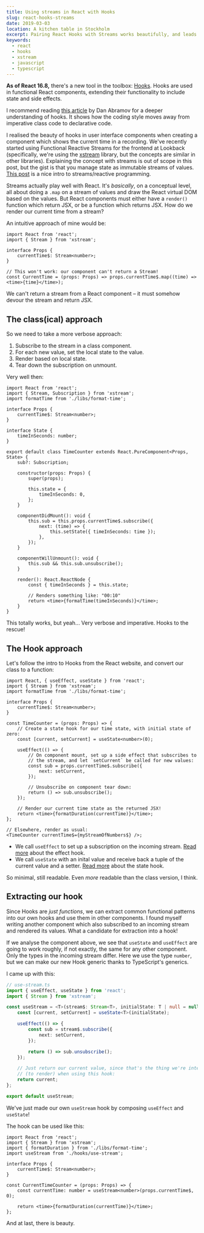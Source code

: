 ```yaml
---
title: Using streams in React with Hooks
slug: react-hooks-streams
date: 2019-03-03
location: A kitchen table in Stockholm
excerpt: Pairing React Hooks with Streams works beautifully, and leads to components with less verbosity and boilerplate. In this post, I convert a class component to a function component using hooks.
keywords:
  - react
  - hooks
  - xstream
  - javascript
  - typescript
---
```


**As of React 16.8,** there's a new tool in the toolbox:
[Hooks](https://reactjs.org/docs/hooks-intro.html). Hooks are used in functional React components,
extending their functionality to include state and side effects.

I recommend reading
[this article](https://overreacted.io/making-setinterval-declarative-with-react-hooks/) by Dan
Abramov for a deeper understanding of hooks. It shows how the coding style moves away from
imperative class code to declarative code.

I realised the beauty of hooks in user interface components when creating a component which shows
the current time in a recording. We've recently started using Functional Reactive Streams for the
frontend at Lookback (specifically, we're using the [xstream](http://staltz.github.io/xstream/)
library, but the concepts are similar in other libraries). Explaining the concept with streams is
out of scope in this post, but the gist is that you manage state as immutable streams of values.
[This post](https://gist.github.com/staltz/868e7e9bc2a7b8c1f754) is a nice intro to streams/reactive
programming.

Streams actually play well with React. It's _basically_, on a conceptual level, all about doing a
`.map` on a stream of values and draw the React virtual DOM based on the values. But React
components must either have a `render()` function which return JSX, or be a function which returns
JSX. How do we render our current time from a stream?

An intuitive approach of mine would be:

```tsx
import React from 'react';
import { Stream } from 'xstream';

interface Props {
    currentTime$: Stream<number>;
}

// This won't work: our component can't return a Stream!
const CurrentTime = (props: Props) => props.currentTime$.map((time) => <time>{time}</time>);
```

We can't return a stream from a React component – it must somehow devour the stream and return JSX.

## The class(ical) approach

So we need to take a more verbose approach:

1. Subscribe to the stream in a class component.
2. For each new value, set the local state to the value.
3. Render based on local state.
4. Tear down the subscription on unmount.

Very well then:

```tsx
import React from 'react';
import { Stream, Subscription } from 'xstream';
import formatTime from './libs/format-time';

interface Props {
    currentTime$: Stream<number>;
}

interface State {
    timeInSeconds: number;
}

export default class TimeCounter extends React.PureComponent<Props, State> {
    sub?: Subscription;

    constructor(props: Props) {
        super(props);

        this.state = {
            timeInSeconds: 0,
        };
    }

    componentDidMount(): void {
        this.sub = this.props.currentTime$.subscribe({
            next: (time) => {
                this.setState({ timeInSeconds: time });
            },
        });
    }

    componentWillUnmount(): void {
        this.sub && this.sub.unsubscribe();
    }

    render(): React.ReactNode {
        const { timeInSeconds } = this.state;

        // Renders something like: "00:10"
        return <time>{formatTime(timeInSeconds)}</time>;
    }
}
```

This totally works, but yeah... Very verbose and imperative. Hooks to the rescue!

## The Hook approach

Let's follow the intro to Hooks from the React website, and convert our class to a function:

```tsx
import React, { useEffect, useState } from 'react';
import { Stream } from 'xstream';
import formatTime from './libs/format-time';

interface Props {
    currentTime$: Stream<number>;
}

const TimeCounter = (props: Props) => {
    // Create a state hook for our time state, with initial state of zero:
    const [current, setCurrent] = useState<number>(0);

    useEffect(() => {
        // On component mount, set up a side effect that subscribes to
        // the stream, and let `setCurrent` be called for new values:
        const sub = props.currentTime$.subscribe({
            next: setCurrent,
        });

        // Unsubscribe on component tear down:
        return () => sub.unsubscribe();
    });

    // Render our current time state as the returned JSX!
    return <time>{formatDuration(currentTime)}</time>;
};

// Elsewhere, render as usual:
<TimeCounter currentTime$={myStreamOfNumbers$} />;
```

- We call `useEffect` to set up a subscription on the incoming stream.
  [Read more](https://reactjs.org/docs/hooks-effect.html) about the effect hook.
- We call `useState` with an inital value and receive back a tuple of the current value and a
  setter. [Read more](https://reactjs.org/docs/hooks-state.html) about the state hook.

So minimal, still readable. Even _more_ readable than the class version, I think.

## Extracting our hook

Since Hooks are _just functions_, we can extract common functional patterns into our own hooks and
use them in other components. I found myself writing another component which also subscribed to an
incoming stream and rendered its values. What a candidate for extraction into a hook!

If we analyse the component above, we see that `useState` and `useEffect` are going to work roughly,
if not exactly, the same for any other component. Only the types in the incoming stream differ. Here
we use the type `number`, but we can make our new Hook generic thanks to TypeScript's generics.

I came up with this:

```ts
// use-stream.ts
import { useEffect, useState } from 'react';
import { Stream } from 'xstream';

const useStream = <T>(stream$: Stream<T>, initialState: T | null = null) => {
    const [current, setCurrent] = useState<T>(initialState);

    useEffect(() => {
        const sub = stream$.subscribe({
            next: setCurrent,
        });

        return () => sub.unsubscribe();
    });

    // Just return our current value, since that's the thing we're interested in
    // (to render) when using this hook:
    return current;
};

export default useStream;
```

We've just made our own `useStream` hook by composing `useEffect` and `useState`!

The hook can be used like this:

```tsx
import React from 'react';
import { Stream } from 'xstream';
import { formatDuration } from './libs/format-time';
import useStream from './hooks/use-stream';

interface Props {
    currentTime$: Stream<number>;
}

const CurrentTimeCounter = (props: Props) => {
    const currentTime: number = useStream<number>(props.currentTime$, 0);

    return <time>{formatDuration(currentTime)}</time>;
};
```

And at last, there is beauty.
